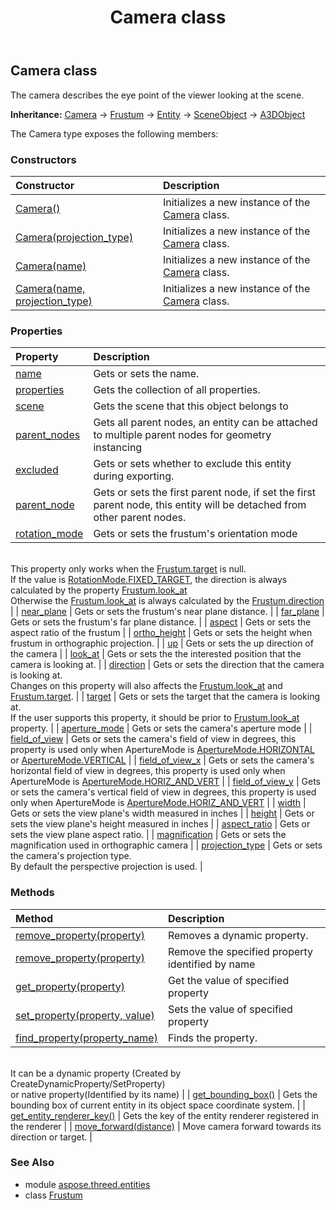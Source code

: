 ﻿---
title: Camera class
second_title: Aspose.3D for Python via .NET API References
description: 
type: docs
weight: 20
url: /python-net/aspose.threed.entities/camera/
is_root: false
---

## Camera class

The camera describes the eye point of the viewer looking at the scene.



**Inheritance:** [Camera](/3d/python-net/aspose.threed.entities/camera) → 
[Frustum](/3d/python-net/aspose.threed.entities/frustum) → 
[Entity](/3d/python-net/aspose.threed/entity) → 
[SceneObject](/3d/python-net/aspose.threed/sceneobject) → 
[A3DObject](/3d/python-net/aspose.threed/a3dobject)



The Camera type exposes the following members:

### Constructors
| Constructor | Description |
| :- | :- |
| [Camera()](/3d/python-net/aspose.threed.entities/camera/__init__/#) | Initializes a new instance of the [Camera](/3d/python-net/aspose.threed.entities/camera) class. |
| [Camera(projection_type)](/3d/python-net/aspose.threed.entities/camera/__init__/#ProjectionType) | Initializes a new instance of the [Camera](/3d/python-net/aspose.threed.entities/camera) class. |
| [Camera(name)](/3d/python-net/aspose.threed.entities/camera/__init__/#str) | Initializes a new instance of the [Camera](/3d/python-net/aspose.threed.entities/camera) class. |
| [Camera(name, projection_type)](/3d/python-net/aspose.threed.entities/camera/__init__/#str-ProjectionType) | Initializes a new instance of the [Camera](/3d/python-net/aspose.threed.entities/camera) class. |


### Properties
| Property | Description |
| :- | :- |
| [name](/3d/python-net/aspose.threed.entities/camera/name) | Gets or sets the name. |
| [properties](/3d/python-net/aspose.threed.entities/camera/properties) | Gets the collection of all properties. |
| [scene](/3d/python-net/aspose.threed.entities/camera/scene) | Gets the scene that this object belongs to |
| [parent_nodes](/3d/python-net/aspose.threed.entities/camera/parent_nodes) | Gets all parent nodes, an entity can be attached to multiple parent nodes for geometry instancing |
| [excluded](/3d/python-net/aspose.threed.entities/camera/excluded) | Gets or sets whether to exclude this entity during exporting. |
| [parent_node](/3d/python-net/aspose.threed.entities/camera/parent_node) | Gets or sets the first parent node, if set the first parent node, this entity will be detached from other parent nodes. |
| [rotation_mode](/3d/python-net/aspose.threed.entities/camera/rotation_mode) | Gets or sets the frustum's orientation mode<br/>This property only works when the [Frustum.target](/3d/python-net/aspose.threed.entities/frustum#target) is null.<br/>If the value is [RotationMode.FIXED_TARGET](/3d/python-net/aspose.threed.entities/rotationmode#FIXED_TARGET), the direction is always calculated by the property [Frustum.look_at](/3d/python-net/aspose.threed.entities/frustum#look_at)<br/>Otherwise the [Frustum.look_at](/3d/python-net/aspose.threed.entities/frustum#look_at) is always calculated by the [Frustum.direction](/3d/python-net/aspose.threed.entities/frustum#direction) |
| [near_plane](/3d/python-net/aspose.threed.entities/camera/near_plane) | Gets or sets the frustum's near plane distance. |
| [far_plane](/3d/python-net/aspose.threed.entities/camera/far_plane) | Gets or sets the frustum's far plane distance. |
| [aspect](/3d/python-net/aspose.threed.entities/camera/aspect) | Gets or sets the aspect ratio of the frustum |
| [ortho_height](/3d/python-net/aspose.threed.entities/camera/ortho_height) | Gets or sets the height when frustum in orthographic projection. |
| [up](/3d/python-net/aspose.threed.entities/camera/up) | Gets or sets the up direction of the camera |
| [look_at](/3d/python-net/aspose.threed.entities/camera/look_at) | Gets or sets the the interested position that the camera is looking at. |
| [direction](/3d/python-net/aspose.threed.entities/camera/direction) | Gets or sets the direction that the camera is looking at.<br/>Changes on this property will also affects the [Frustum.look_at](/3d/python-net/aspose.threed.entities/frustum#look_at) and [Frustum.target](/3d/python-net/aspose.threed.entities/frustum#target). |
| [target](/3d/python-net/aspose.threed.entities/camera/target) | Gets or sets the target that the camera is looking at.<br/>If the user supports this property, it should be prior to [Frustum.look_at](/3d/python-net/aspose.threed.entities/frustum#look_at) property. |
| [aperture_mode](/3d/python-net/aspose.threed.entities/camera/aperture_mode) | Gets or sets the camera's aperture mode |
| [field_of_view](/3d/python-net/aspose.threed.entities/camera/field_of_view) | Gets or sets the camera's field of view in degrees, this property is used only when ApertureMode is [ApertureMode.HORIZONTAL](/3d/python-net/aspose.threed.entities/aperturemode#HORIZONTAL) or [ApertureMode.VERTICAL](/3d/python-net/aspose.threed.entities/aperturemode#VERTICAL) |
| [field_of_view_x](/3d/python-net/aspose.threed.entities/camera/field_of_view_x) | Gets or sets the camera's horizontal field of view in degrees, this property is used only when ApertureMode is  [ApertureMode.HORIZ_AND_VERT](/3d/python-net/aspose.threed.entities/aperturemode#HORIZ_AND_VERT) |
| [field_of_view_y](/3d/python-net/aspose.threed.entities/camera/field_of_view_y) | Gets or sets the camera's vertical field of view in degrees, this property is used only when ApertureMode is  [ApertureMode.HORIZ_AND_VERT](/3d/python-net/aspose.threed.entities/aperturemode#HORIZ_AND_VERT) |
| [width](/3d/python-net/aspose.threed.entities/camera/width) | Gets or sets the view plane's width measured in inches |
| [height](/3d/python-net/aspose.threed.entities/camera/height) | Gets or sets the view plane's height measured in inches |
| [aspect_ratio](/3d/python-net/aspose.threed.entities/camera/aspect_ratio) | Gets or sets the view plane aspect ratio. |
| [magnification](/3d/python-net/aspose.threed.entities/camera/magnification) | Gets or sets the magnification used in orthographic camera |
| [projection_type](/3d/python-net/aspose.threed.entities/camera/projection_type) | Gets or sets the camera's projection type.<br/>By default the perspective projection is used. |


### Methods
| Method | Description |
| :- | :- |
| [remove_property(property)](/3d/python-net/aspose.threed.entities/camera/remove_property/#Property) | Removes a dynamic property. |
| [remove_property(property)](/3d/python-net/aspose.threed.entities/camera/remove_property/#str) | Remove the specified property identified by name |
| [get_property(property)](/3d/python-net/aspose.threed.entities/camera/get_property/#str) | Get the value of specified property |
| [set_property(property, value)](/3d/python-net/aspose.threed.entities/camera/set_property/#str-any) | Sets the value of specified property |
| [find_property(property_name)](/3d/python-net/aspose.threed.entities/camera/find_property/#str) | Finds the property.<br/>It can be a dynamic property (Created by CreateDynamicProperty/SetProperty) <br/>or native property(Identified by its name) |
| [get_bounding_box()](/3d/python-net/aspose.threed.entities/camera/get_bounding_box/#) | Gets the bounding box of current entity in its object space coordinate system. |
| [get_entity_renderer_key()](/3d/python-net/aspose.threed.entities/camera/get_entity_renderer_key/#) | Gets the key of the entity renderer registered in the renderer |
| [move_forward(distance)](/3d/python-net/aspose.threed.entities/camera/move_forward/#float) | Move camera forward towards its direction or target. |


### See Also

* module [aspose.threed.entities](../)
* class [Frustum](/3d/python-net/aspose.threed.entities/frustum)
